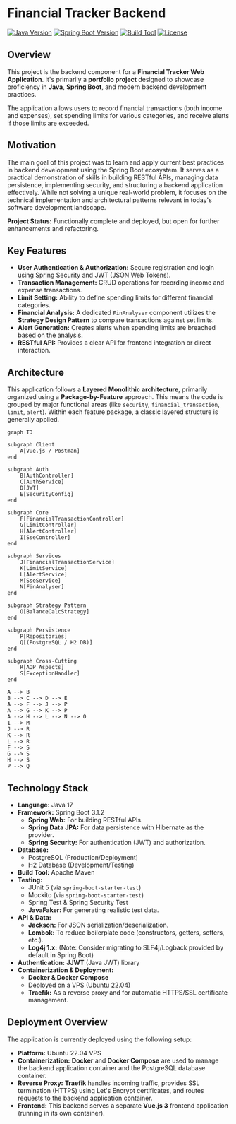 # Financial Tracker Backend

[![Java Version](https://img.shields.io/badge/Java-17-blue.svg)](https://openjdk.java.net/projects/jdk/17/)
[![Spring Boot Version](https://img.shields.io/badge/Spring%20Boot-3.1.2-brightgreen.svg)](https://spring.io/projects/spring-boot)
[![Build Tool](https://img.shields.io/badge/Build-Maven-red.svg)](https://maven.apache.org/)
[![License](https://img.shields.io/badge/License-MIT-yellow.svg)](LICENSE) <!-- Choose a license or remove this badge -->

## Overview

This project is the backend component for a **Financial Tracker Web Application**. It's primarily a **portfolio project** designed to showcase proficiency in **Java**, **Spring Boot**, and modern backend development practices.

The application allows users to record financial transactions (both income and expenses), set spending limits for various categories, and receive alerts if those limits are exceeded.

## Motivation

The main goal of this project was to learn and apply current best practices in backend development using the Spring Boot ecosystem. It serves as a practical demonstration of skills in building RESTful APIs, managing data persistence, implementing security, and structuring a backend application effectively. While not solving a unique real-world problem, it focuses on the technical implementation and architectural patterns relevant in today's software development landscape.

**Project Status:** Functionally complete and deployed, but open for further enhancements and refactoring.

## Key Features

*   **User Authentication & Authorization:** Secure registration and login using Spring Security and JWT (JSON Web Tokens).
*   **Transaction Management:** CRUD operations for recording income and expense transactions.
*   **Limit Setting:** Ability to define spending limits for different financial categories.
*   **Financial Analysis:** A dedicated `FinAnalyser` component utilizes the **Strategy Design Pattern** to compare transactions against set limits.
*   **Alert Generation:** Creates alerts when spending limits are breached based on the analysis.
*   **RESTful API:** Provides a clear API for frontend integration or direct interaction.

   ## Architecture

This application follows a **Layered Monolithic architecture**, primarily organized using a **Package-by-Feature** approach. This means the code is grouped by major functional areas (like `security`, `financial_transaction`, `limit`, `alert`). Within each feature package, a classic layered structure is generally applied.

```mermaid
graph TD

subgraph Client
    A[Vue.js / Postman]
end

subgraph Auth
    B[AuthController]
    C[AuthService]
    D[JWT]
    E[SecurityConfig]
end

subgraph Core
    F[FinancialTransactionController]
    G[LimitController]
    H[AlertController]
    I[SseController]
end

subgraph Services
    J[FinancialTransactionService]
    K[LimitService]
    L[AlertService]
    M[SseService]
    N[FinAnalyser]
end

subgraph Strategy Pattern
    O[BalanceCalcStrategy]
end

subgraph Persistence
    P[Repositories]
    Q[(PostgreSQL / H2 DB)]
end

subgraph Cross-Cutting
    R[AOP Aspects]
    S[ExceptionHandler]
end

A --> B
B --> C --> D --> E
A --> F --> J --> P
A --> G --> K --> P
A --> H --> L --> N --> O
I --> M
J --> R
K --> R
L --> R
F --> S
G --> S
H --> S
P --> Q
```

## Technology Stack

*   **Language:** Java 17
*   **Framework:** Spring Boot 3.1.2
    *   **Spring Web:** For building RESTful APIs.
    *   **Spring Data JPA:** For data persistence with Hibernate as the provider.
    *   **Spring Security:** For authentication (JWT) and authorization.
*   **Database:**
    *   PostgreSQL (Production/Deployment)
    *   H2 Database (Development/Testing)
*   **Build Tool:** Apache Maven
*   **Testing:**
    *   JUnit 5 (via `spring-boot-starter-test`)
    *   Mockito (via `spring-boot-starter-test`)
    *   Spring Test & Spring Security Test
    *   **JavaFaker:** For generating realistic test data.
*   **API & Data:**
    *   **Jackson:** For JSON serialization/deserialization.
    *   **Lombok:** To reduce boilerplate code (constructors, getters, setters, etc.).
    *   **Log4j 1.x:** (Note: Consider migrating to SLF4j/Logback provided by default in Spring Boot)
*   **Authentication:** **JJWT** (Java JWT) library
*   **Containerization & Deployment:**
    *   **Docker & Docker Compose**
    *   Deployed on a VPS (Ubuntu 22.04)
    *   **Traefik:** As a reverse proxy and for automatic HTTPS/SSL certificate management.

## Deployment Overview

The application is currently deployed using the following setup:

*   **Platform:** Ubuntu 22.04 VPS
*   **Containerization:** **Docker** and **Docker Compose** are used to manage the backend application container and the PostgreSQL database container.
*   **Reverse Proxy:** **Traefik** handles incoming traffic, provides SSL termination (HTTPS) using Let's Encrypt certificates, and routes requests to the backend application container.
*   **Frontend:** This backend serves a separate **Vue.js 3** frontend application (running in its own container).


